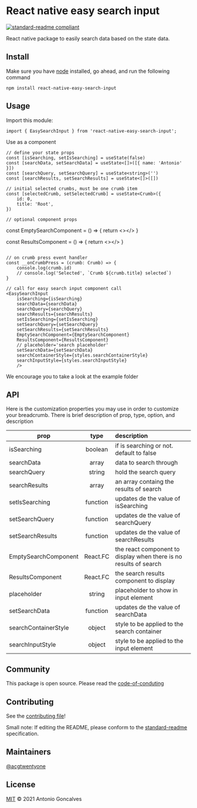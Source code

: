 # React native easy search input

[![standard-readme compliant](https://img.shields.io/badge/standard--readme-OK-green.svg?style=flat-square)](https://github.com/acgtwentyone/react-native-easy-search-input#readme)

React native package to easily search data based on the state data.

## Install

Make sure you have [node](https://nodejs.org/en/) installed, go ahead, and run the following command

```
npm install react-native-easy-search-input
```

## Usage

Import this module:
```
import { EasySearchInput } from 'react-native-easy-search-input';
```

Use as a component
```
// define your state props
const [isSearching, setIsSearching] = useState(false)
const [searchData, setSearchData] = useState<[]>([{ name: 'Antonio' }])
const [searchQuery, setSearchQuery] = useState<string>('')
const [searchResults, setSearchResults] = useState<[]>([])

// initial selected crumbs, must be one crumb item
const [selectedCrumb, setSelectedCrumb] = useState<Crumb>({
    id: 0,
    title: 'Root',
})

// optional component props
```
const EmptySearchComponent = () => {
  return <></>
}

const ResultsComponent = () => {
  return <></>
}

```

// on crumb press event handler
const __onCrumbPress = (crumb: Crumb) => {
    console.log(crumb.id)
    // console.log('Selected', `Crumb ${crumb.title} selected`)
}

// call for easy search input component call
<EasySearchInput
    isSearching={isSearching}
    searchData={searchData}
    searchQuery={searchQuery}
    searchResults={searchResults}
    setIsSearching={setIsSearching}
    setSearchQuery={setSearchQuery}
    setSearchResults={setSearchResults}
    EmptySearchComponent={EmptySearchComponent}
    ResultsComponent={ResultsComponent}
    // placeholder='search placeholder'
    setSearchData={setSearchData}
    searchContainerStyle={styles.searchContainerStyle}
    searchInputStyle={styles.searchInputStyle}
    />
```

We encourage you to take a look at the example folder

## API
Here is the customization properties you may use in order to customize your breadcrumb. There is brief description of prop, type, option, and description 

| prop                        | type          | description                                                                 |
| --------------------------- |:-------------:|:----------------------------------------------------------------------------|
| isSearching                 | boolean       | if is searching or not. default to false                                    |
| searchData                  | array         | data to search through                                                      |
| searchQuery                 | string        | hold the search query                                                       |
| searchResults               | array         | an array containg the results of search                                     |
| setIsSearching              | function      | updates de the value of isSearching                                         |
| setSearchQuery              | function      | updates de the value of searchQuery                                         |
| setSearchResults            | function      | updates de the value of searchResults                                       |
| EmptySearchComponent        | React.FC      | the react component to display when there is no results of search           |
| ResultsComponent            | React.FC      | the search results component to display                                     |
| placeholder                 | string        | placeholder to show in input element                                        |
| setSearchData               | function      | updates de the value of searchData                                          |
| searchContainerStyle        | object        | style to be applied to the search container                                 |
| searchInputStyle            | object        | style to be applied to the input element                                    |

## Community
This package is open source. Please read the [code-of-conduting](https://github.com/acgtwentyone/react-native-easy-search-input/blob/main/CODE_OF_CONDUCT.md)

## Contributing

See the [contributing file](https://github.com/acgtwentyone/react-native-easy-search-input/blob/main/CONTRIBUTING.md)!

Small note: If editing the README, please conform to the [standard-readme](https://github.com/acgtwentyone/react-native-easy-search-input#readme) specification.

## Maintainers

[@acgtwentyone](https://github.com/acgtwentyone)

## License

[MIT](https://github.com/acgtwentyone/react-native-easy-search-input/blob/main/LICENSE) © 2021 Antonio Goncalves
